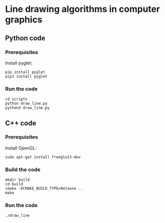 # Line drawing algorithms in computer graphics

## Python code
### Prerequisites
Install pyglet:
```
pip install pyglet
pip3 install pyglet
```
### Run the code
```
cd scripts
python draw_line.py
python3 draw_line.py
```

## C++ code
### Prerequisites
Install OpenGL:
```
sudo apt-get install freeglut3-dev
```

### Build the code
```
mkdir build
cd build
cmake -DCMAKE_BUILD_TYPE=Release ..
make
```

### Run the code
```
./draw_line
```
